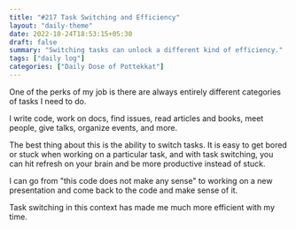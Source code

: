 ```yaml
---
title: "#217 Task Switching and Efficiency"
layout: "daily-theme"
date: 2022-10-24T18:53:15+05:30
draft: false
summary: "Switching tasks can unlock a different kind of efficiency."
tags: ["daily log"]
categories: ["Daily Dose of Pottekkat"]
---
```


One of the perks of my job is there are always entirely different categories of tasks I need to do.

I write code, work on docs, find issues, read articles and books, meet people, give talks, organize events, and more.

The best thing about this is the ability to switch tasks. It is easy to get bored or stuck when working on a particular task, and with task switching, you can hit refresh on your brain and be more productive instead of stuck.

I can go from "this code does not make any sense" to working on a new presentation and come back to the code and make sense of it.

Task switching in this context has made me much more efficient with my time.
